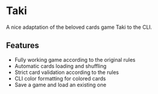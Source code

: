 # Taki

A nice adaptation of the beloved cards game Taki to the CLI.

## Features

- Fully working game according to the original rules
- Automatic cards loading and shuffling
- Strict card validation according to the rules
- CLI color formatting for colored cards
- Save a game and load an existing one
